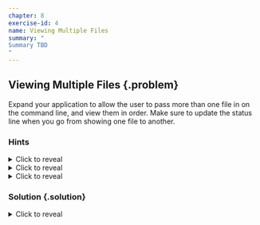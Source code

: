 ```yaml
---
chapter: 8
exercise-id: 4
name: Viewing Multiple Files
summary: "
Summary TBD
"
---
```


## Viewing Multiple Files {.problem}

Expand your application to allow the user to pass more than one file in on the
command line, and view them in order. Make sure to update the status line when
you go from showing one file to another.


### Hints
<div class="hints">

<details>
<summary>Click to reveal</summary>
<div class="details-body-outer">
<div class="details-body">

</div>
</div>
</details>

<details>
<summary>Click to reveal</summary>
<div class="details-body-outer">
<div class="details-body">

</div>
</div>
</details>

<details>
<summary>Click to reveal</summary>
<div class="details-body-outer">
<div class="details-body">

</div>
</div>
</details>

</div>

### Solution {.solution}

<div class="solution">

<details>
<summary>Click to reveal</summary>

<div class="details-body-outer">
<div class="details-body">

</div>
</div>
</details>

</div>
